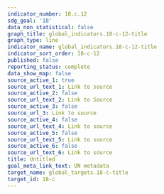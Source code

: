 ```yaml
---
indicator_number: 18.c.12
sdg_goal: '18'
data_non_statistical: false
graph_title: global_indicators.18-c-12-title
graph_type: line
indicator_name: global_indicators.18-c-12-title
indicator_sort_order: 18-c-12
published: false
reporting_status: complete
data_show_map: false
source_active_1: true
source_url_text_1: Link to source
source_active_2: false
source_url_text_2: Link to Source
source_active_3: false
source_url_3: Link to source
source_active_4: false
source_url_text_4: Link to source
source_active_5: false
source_url_text_5: Link to source
source_active_6: false
source_url_text_6: Link to source
title: Untitled
goal_meta_link_text: UN metadata
target_name: global_targets.18-c-title
target_id: 18-c
---
```

